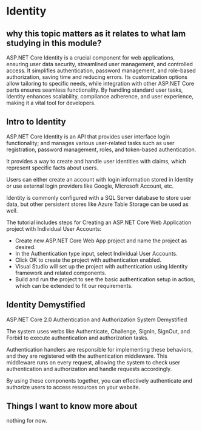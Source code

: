# Identity

## why this topic matters as it relates to what Iam studying in this module?

ASP.NET Core Identity is a crucial component for web applications, ensuring user data security, streamlined user management, and controlled access. It simplifies authentication, password management, and role-based authorization, saving time and reducing errors. Its customization options allow tailoring to specific needs, while integration with other ASP.NET Core parts ensures seamless functionality. By handling standard user tasks, Identity enhances scalability, compliance adherence, and user experience, making it a vital tool for developers.

## Intro to Identity

ASP.NET Core Identity is an API that provides user interface login functionality; and manages various user-related tasks such as user registration, password management, roles, and token-based authentication.

It provides a way to create and handle user identities with claims, which represent specific facts about users.

Users can either create an account with login information stored in Identity or use external login providers like Google, Microsoft Account, etc.

Identity is commonly configured with a SQL Server database to store user data, but other persistent stores like Azure Table Storage can be used as well.

The tutorial includes steps for Creating an ASP.NET Core Web Application project with Individual User Accounts:

- Create new ASP.NET Core Web App project and name the project as desired.
- In the Authentication type input, select Individual User Accounts.
- Click OK to create the project with authentication enabled.
- Visual Studio will set up the project with authentication using Identity framework and related components.
- Build and run the project to see the basic authentication setup in action, which can be extended to fit our requirements.

## Identity Demystified

ASP.NET Core 2.0 Authentication and Authorization System Demystified

The system uses verbs like Authenticate, Challenge, SignIn, SignOut, and Forbid to execute authentication and authorization tasks.

Authentication handlers are responsible for implementing these behaviors, and they are registered with the authentication middleware. This middleware runs on every request, allowing the system to check user authentication and authorization and handle requests accordingly.

By using these components together, you can effectively authenticate and authorize users to access resources on your website.

## Things I want to know more about

nothing for now.
